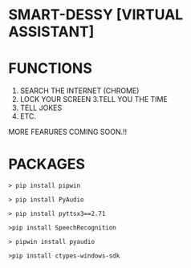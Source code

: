 SMART-DESSY [VIRTUAL ASSISTANT]
=================================

FUNCTIONS
================================
1. SEARCH THE INTERNET (CHROME)
2. LOCK YOUR SCREEN
3.TELL YOU THE TIME
4. TELL JOKES
5. ETC.

MORE FEARURES COMING SOON.!!

PACKAGES
=============
    > pip install pipwin
    
    > pip install PyAudio
    
    > pip install pyttsx3==2.71
    
    >pip install SpeechRecognition
    
    > pipwin install pyaudio
    
    >pip install ctypes-windows-sdk
